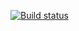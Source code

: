 [![Build status](https://ci.appveyor.com/api/projects/status/v3m4lwra59sd5jhs/branch/master?svg=true)](https://ci.appveyor.com/project/Sergius92739/ajs-5-1-prototype/branch/master)